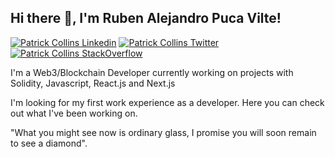 <h2> Hi there 👋, I'm Ruben Alejandro Puca Vilte! </h2>
    
[![Patrick Collins Linkedin](https://img.shields.io/badge/LinkedIn-0077B5?style=for-the-badge&logo=linkedin&logoColor=white)](https://www.linkedin.com/in/patrickalphac/)
[![Patrick Collins Twitter](https://img.shields.io/badge/Twitter-1DA1F2?style=for-the-badge&logo=twitter&logoColor=white)](https://twitter.com/PatrickAlphaC)
[![Patrick Collins StackOverflow](https://img.shields.io/badge/StackOverflow-F48024?style=for-the-badge&logo=stackoverflow&logoColor=white)](https://stackoverflow.com/users/11969592/patrick-collins)

I'm a Web3/Blockchain Developer currently working on projects with Solidity, Javascript, React.js and Next.js

I'm looking for my first work experience as a developer. Here you can check out what I've been working on.

"What you might see now is ordinary glass, I promise you will soon remain to see a diamond".
